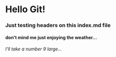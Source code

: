 # Hello Git!
### Just testing headers on this index.md file

#### don't mind me just enjoying the weather...
###### I'll take a number 9 large...
